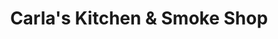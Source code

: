 ---
title: "Carla's Kitchen & Smoke Shop"
url: /shinnecock-hills/carlas-kitchen-and-smoke-shop/
shop: tobacco
---